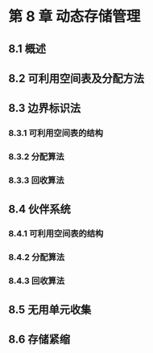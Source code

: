 # 第 8 章 动态存储管理

## 8.1 概述

## 8.2 可利用空间表及分配方法

## 8.3 边界标识法

### 8.3.1 可利用空间表的结构

### 8.3.2 分配算法

### 8.3.3 回收算法

## 8.4 伙伴系统

### 8.4.1 可利用空间表的结构

### 8.4.2 分配算法

### 8.4.3 回收算法

## 8.5 无用单元收集

## 8.6 存储紧缩